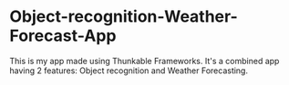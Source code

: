 # Object-recognition-Weather-Forecast-App

This is my app made using Thunkable Frameworks.
It's a combined app having 2 features: Object recognition and Weather Forecasting.
